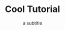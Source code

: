---
title: Cool Tutorial
subtitle: a subtitle
image: /assets/images/sobrenos/imagempesquisadores.jpg
link: https://github.com/
description: Lorem ipsum _dolor sit amet_, consectetur adipiscing elit, sed do eiusmod tempor incididunt ut labore et dolore magna aliqua.
repo: greenelab/lab-website-template
tags:
  - resource
  - publication
---
